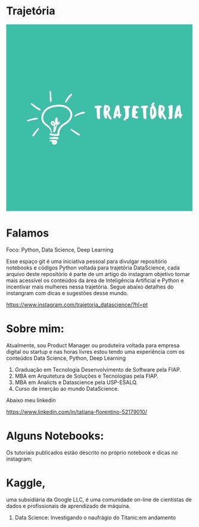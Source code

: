 # Trajetória

![](https://github.com/TatianaFlorentino/trajetoria/blob/7677823a87184296885957db03cc14fda9999459/4.jpg)

<h1>Falamos</h1>
Foco: Python, Data Science, Deep Learning 

Esse espaço git é uma iniciativa pessoal para divulgar repositório  notebooks e códigos Python voltada para trajetória DataScience, cada arquivo deste repositório é parte de um artigo do instagram objetivo  tornar mais acessível os conteúdos da área de Inteligência Artificial e Python e incentivar mais mulheres nessa trajetória.
Segue abaixo detalhes do instangram com dicas e sugestões desse mundo.

https://www.instagram.com/trajetoria_datascience/?hl=pt

<h1>Sobre mim:</h1>
Atualmente, sou Product Manager ou produteira voltada para empresa digital ou startup e nas horas livres estou tendo uma experiência com os conteúdos Data Science, Python, Deep Learning
<ol>
<li>Graduação em Tecnologia Desenvolvimento de Software pela FIAP.</li>
<li>MBA em Arquitetura de Soluções e Tecnologias pela FIAP.</li>
<li>MBA em Analicts e Datascience pela USP-ESALQ.</li>
<li>Curso de imerção ao mundo DataScience.</li>
</ol>

Abaixo meu linkedin

https://www.linkedin.com/in/tatiana-florentino-52179010/


<h1>Alguns Notebooks:</h1>
Os tutoriais publicados estão descrito no próprio notebook e dicas no instagram:

<h1> Kaggle,</h1> uma subsidiária da Google LLC, é uma comunidade on-line de cientistas de dados e profissionais de aprendizado de máquina.
<ol>
<li>Data Science: Investigando o naufrágio do Titanic:em andamento</li>
</ol>






